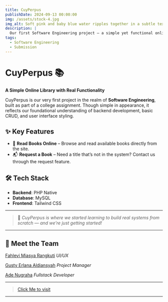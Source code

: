 ```yaml
---
title: CuyPerpus
publishDate: 2024-09-13 00:00:00
img: /assets/stock-4.jpg
img_alt: Soft pink and baby blue water ripples together in a subtle texture.
description: |
  Our first Software Engineering project — a simple yet functional online library platform.
tags:
  - Software Engineering
  - Submission
---
```


# CuyPerpus 📚  
**A Simple Online Library with Real Functionality**

CuyPerpus is our very first project in the realm of **Software Engineering**, built as part of a college assignment. Though simple in appearance, it reflects our foundational understanding of backend development, basic CRUD, and user interface styling.

## ✨ Key Features
- 📖 **Read Books Online** – Browse and read available books directly from the site.  
- 📬 **Request a Book** – Need a title that’s not in the system? Contact us through the request feature.

## 🛠 Tech Stack
- **Backend**: PHP Native  
- **Database**: MySQL  
- **Frontend**: Tailwind CSS

---

> 🚀 *CuyPerpus is where we started learning to build real systems from scratch — and we’re just getting started!*

---

## 👥 Meet the Team
[Fahlevi Miasya Rangkuti](https://github.com/Rangkuti-Code "Fahlevi's Github Profile")
_UI/UX_

[Gusty Erlana Aldiansyah](https://github.com/gustyy901 "Aldi's Github Profile")
_Project Manager_

[Ade Nugraha](https://github.com/ade-nugraha306 "Ade's Github Profile")
_Fullstack Developer_

---
> [Click Me to visit](https://example.com/ "Visit CuyPerpus website")
---